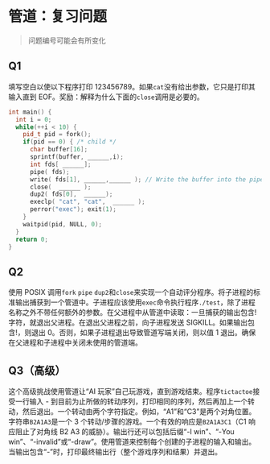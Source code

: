 # 管道：复习问题

> 问题编号可能会有所变化

## Q1

填写空白以使以下程序打印 123456789。如果`cat`没有给出参数，它只是打印其输入直到 EOF。奖励：解释为什么下面的`close`调用是必要的。

```cpp
int main() {
  int i = 0;
  while(++i < 10) {
    pid_t pid = fork();
    if(pid == 0) { /* child */
      char buffer[16];
      sprintf(buffer, ______,i);
      int fds[ ______];
      pipe( fds);
      write( fds[1], ______,______ ); // Write the buffer into the pipe
      close(  ______ );
      dup2( fds[0],  ______);
      execlp( "cat", "cat",  ______ );
      perror("exec"); exit(1);
    }
    waitpid(pid, NULL, 0);
  }
  return 0;
}
```

## Q2

使用 POSIX 调用`fork` `pipe` `dup2`和`close`来实现一个自动评分程序。将子进程的标准输出捕获到一个管道中。子进程应该使用`exec`命令执行程序`./test`，除了进程名称之外不带任何额外的参数。在父进程中从管道中读取：一旦捕获的输出包含!字符，就退出父进程。在退出父进程之前，向子进程发送 SIGKILL。如果输出包含!，则退出 0。否则，如果子进程退出导致管道写端关闭，则以值 1 退出。确保在父进程和子进程中关闭未使用的管道端。

## Q3（高级）

这个高级挑战使用管道让“AI 玩家”自己玩游戏，直到游戏结束。程序`tictactoe`接受一行输入 - 到目前为止所做的转动序列，打印相同的序列，然后再加上一个转动，然后退出。一个转动由两个字符指定。例如，“A1”和“C3”是两个对角位置。字符串`B2A1A3`是一个 3 个转动/步骤的游戏。一个有效的响应是`B2A1A3C1`（C1 响应阻止了对角线 B2 A3 的威胁）。输出行还可以包括后缀“-I win”、“-You win”、“-invalid”或“-draw”。使用管道来控制每个创建的子进程的输入和输出。当输出包含“-”时，打印最终输出行（整个游戏序列和结果）并退出。
